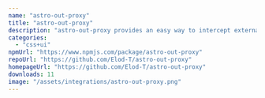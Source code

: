 ```yaml
---
name: "astro-out-proxy"
title: "astro-out-proxy"
description: "astro-out-proxy provides an easy way to intercept external links in an Astro app"
categories:
  - "css+ui"
npmUrl: "https://www.npmjs.com/package/astro-out-proxy"
repoUrl: "https://github.com/Elod-T/astro-out-proxy"
homepageUrl: "https://github.com/Elod-T/astro-out-proxy"
downloads: 11
image: "/assets/integrations/astro-out-proxy.png"
---
```

